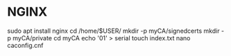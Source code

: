 # NGINX

sudo apt install nginx
cd /home/$USER/
mkdir -p myCA/signedcerts
mkdir -p myCA/private
cd myCA
echo '01' > serial
touch index.txt
nano caconfig.cnf